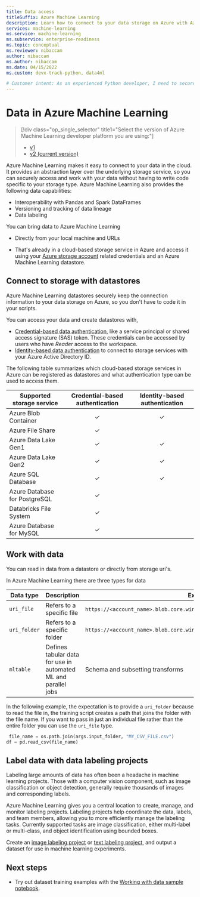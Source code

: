 ```yaml
---
title: Data access
titleSuffix: Azure Machine Learning
description: Learn how to connect to your data storage on Azure with Azure Machine Learning.
services: machine-learning
ms.service: machine-learning
ms.subservice: enterprise-readiness
ms.topic: conceptual
ms.reviewer: nibaccam
author: nibaccam
ms.author: nibaccam
ms.date: 04/15/2022
ms.custom: devx-track-python, data4ml

# Customer intent: As an experienced Python developer, I need to securely access my data in my Azure storage solutions and use it to accomplish my machine learning tasks.
---
```


# Data in Azure Machine Learning

> [!div class="op_single_selector" title1="Select the version of Azure Machine Learning developer platform you are using:"]
> * [v1](./v1/concept-data.md)
> * [v2 (current version)](concept-data.md)

Azure Machine Learning makes it easy to connect to your data in the cloud. It provides an abstraction layer over the underlying storage service, so you can securely access and work with your data without having to write code specific to your storage type. Azure Machine Learning also provides the following data capabilities:

*    Interoperability with Pandas and Spark DataFrames
*    Versioning and tracking of data lineage
*    Data labeling

You can bring data to Azure Machine Learning 

* Directly from your local machine and URLs

* That's already in a cloud-based storage service in Azure and access it using your [Azure storage account](../storage/common/storage-account-create.md?tabs=azure-portal) related credentials and an Azure Machine Learning datastore.

<a name="datastores"></a>
## Connect to storage with datastores

Azure Machine Learning datastores securely keep the connection information to your data storage on Azure, so you don't have to code it in your scripts. 

You can access your data and create datastores with, 
* [Credential-based data authentication](how-to-access-data.md), like a service principal or shared access signature (SAS) token. These credentials can be accessed by users who have *Reader* access to the workspace. 
* [Identity-based data authentication](how-to-identity-based-data-access.md) to connect to storage services with your Azure Active Directory ID. 

The following table summarizes which cloud-based storage services in Azure can be registered as datastores and what authentication type can be used to access them. 

Supported storage service | Credential-based authentication | Identity-based authentication
|---|:----:|:---:|
Azure Blob Container| ✓ | ✓|
Azure File Share| ✓ | |
Azure Data Lake Gen1 | ✓ | ✓|
Azure Data Lake Gen2| ✓ | ✓|
Azure SQL Database | ✓ | ✓|
Azure Database for PostgreSQL | ✓ | |
Databricks File System| ✓ | |
Azure Database for MySQL | ✓ | |


## Work with data

You can read in data from a datastore or directly from storage uri's. 

In Azure Machine Learning there are three types for data

Data type | Description | Example
---|------|---
`uri_file` | Refers to a specific file | `https://<account_name>.blob.core.windows.net/<container_name>/path/file.csv`.
`uri_folder`| Refers to a specific folder |`https://<account_name>.blob.core.windows.net/<container_name>/path`
`mltable` |Defines tabular data for use in automated ML and parallel jobs| Schema and subsetting transforms

In the following example, the expectation is to provide a `uri_folder` because to read the file in, the training script creates a path that joins the folder with the file name. If you want to pass in just an individual file rather than the entire folder you can use the `uri_file` type.

```python
 file_name = os.path.join(args.input_folder, "MY_CSV_FILE.csv") 
df = pd.read_csv(file_name)
```

## Label data with data labeling projects

Labeling large amounts of data has often been a headache in machine learning projects. Those with a computer vision component, such as image classification or object detection, generally require thousands of images and corresponding labels.

Azure Machine Learning gives you a central location to create, manage, and monitor labeling projects. Labeling projects help coordinate the data, labels, and team members, allowing you to more efficiently manage the labeling tasks. Currently supported tasks are image classification, either multi-label or multi-class, and object identification using bounded boxes.

Create an [image labeling project](how-to-create-image-labeling-projects.md) or [text labeling project](how-to-create-text-labeling-projects.md), and output a dataset for use in machine learning experiments.

## Next steps 

+ Try out dataset training examples with the [Working with data sample notebook](https://github.com/Azure/azureml-examples/blob/sdk-preview/sdk/assets/data/data.ipynb).
